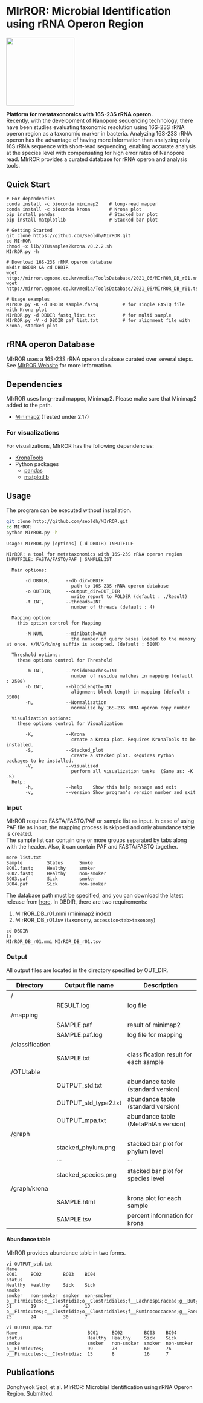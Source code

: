 # MIrROR: Microbial Identification using rRNA Operon Region
<img src="https://user-images.githubusercontent.com/31500750/100863170-817d0800-34d7-11eb-9928-8a19502762d0.png" height="180">

**Platform for metataxonomics with 16S-23S rRNA operon.**</br>
Recently, with the development of Nanopore sequencing technology, there have been studies evaluating taxonomic resolution using 16S-23S rRNA operon region as a taxonomic marker in bacteria. Analyzing 16S-23S rRNA operon has the advantage of having more information than analyzing only 16S rRNA sequence with short-read sequencing, enabling accurate analysis at the species level with compensating for high error rates of Nanopore read. MIrROR provides a curated database for rRNA operon and analysis tools.

## Quick Start

```
# For dependencies
conda install -c bioconda minimap2    # long-read mapper
conda install -c bioconda krona       # Krona plot
pip install pandas                    # Stacked bar plot
pip install matplotlib                # Stacked bar plot

# Getting Started
git clone https://github.com/seoldh/MIrROR.git
cd MIrROR
chmod +x lib/OTUsamples2krona.v0.2.2.sh
MIrROR.py -h

# Download 16S-23S rRNA operon database
mkdir DBDIR && cd DBDIR
wget http://mirror.egnome.co.kr/media/ToolsDatabase/2021_06/MIrROR_DB_r01.mmi
wget http://mirror.egnome.co.kr/media/ToolsDatabase/2021_06/MIrROR_DB_r01.tsv

# Usage examples
MIrROR.py -K -d DBDIR sample.fastq         # for single FASTQ file with Krona plot
MIrROR.py -d DBDIR fastq_list.txt          # for multi sample
MIrROR.py -V -d DBDIR paf_list.txt         # for alignment file with Krona, stacked plot
```

## rRNA operon Database

MIrROR uses a 16S-23S rRNA operon database curated over several steps.</br>
See [MIrROR Website](http://mirror.egnome.co.kr/) for more information.

## Dependencies
MIrROR uses long-read mapper, Minimap2. Please make sure that Minimap2 added to the path.
* [Minimap2](https://github.com/lh3/minimap2) (Tested under 2.17)

### For visualizations
For visualizations, MIrROR has the following dependencies:
* [KronaTools](https://github.com/marbl/Krona)
* Python packages
  + [pandas](https://pandas.pydata.org/)
  + [matplotlib](https://matplotlib.org/) 


## Usage
The program can be executed without installation.
```bash
git clone http://github.com/seoldh/MIrROR.git
cd MIrROR
python MIrROR.py -h
```

```
Usage: MIrROR.py [options] (-d DBDIR) INPUTFILE

MIrROR: a tool for metataxonomics with 16S-23S rRNA operon region
INPUTFILE: FASTA/FASTQ/PAF | SAMPLELIST

  Main options:
 
       -d DBDIR,      --db_dir=DBDIR
                        path to 16S-23S rRNA operon database
       -o OUTDIR,     --output_dir=OUT_DIR
                        write report to FOLDER (default : ./Result)
       -t INT,        --threads=INT
                        number of threads (default : 4)

  Mapping option:
    this option control for Mapping

       -M NUM,        --minibatch=NUM
                        the number of query bases loaded to the memory at once. K/M/G/k/m/g suffix is accepted. (default : 500M)

  Threshold options:
    these options control for Threshold

       -m INT,        --residuemaches=INT
                        number of residue matches in mapping (default : 2500)
       -b INT,        --blocklength=INT
                        alignment block length in mapping (default : 3500)
       -n,            --Normalization
                        normalize by 16S-23S rRNA operon copy number
                        
  Visualization options:
    these options control for Visualization

       -K,            --Krona
                        create a Krona plot. Requires KronaTools to be installed.
       -S,            --Stacked_plot
                        create a stacked plot. Requires Python packages to be installed.
       -V,            --visualized
                        perform all visualization tasks  (Same as: -K -S)
  Help:
       -h,            --help    Show this help message and exit
       -v,            --version Show program's version number and exit

```
### Input

MIrROR requires FASTA/FASTQ/PAF or sample list as input. In case of using PAF file as input, the mapping process is skipped and only abundance table is created.</br>
The sample list can contain one or more groups separated by tabs along with the header. Also, it can contain PAF and FASTA/FASTQ together.
```
more list.txt
Sample         Status      Smoke
BC01.fastq     Healthy     smoker
BC02.fastq     Healthy     non-smoker
BC03.paf       Sick        smoker
BC04.paf       Sick        non-smoker
```
The database path must be specified, and you can download the latest release from [here](http://mirror.egnome.co.kr/). In DBDIR, there are two requirements:
1. MIrROR_DB_r01.mmi (minimap2 index)
2. MIrROR_DB_r01.tsv (taxonomy, `accession<tab>taxonomy`)
```
cd DBDIR
ls
MIrROR_DB_r01.mmi MIrROR_DB_r01.tsv
```


### Output
All output files are located in the directory specified by OUT_DIR.

|Directory|Output file name|Description|
|---|------|---|
|./|||
||RESULT.log|log file|
|./mapping|||
||SAMPLE.paf|result of minimap2|
||SAMPLE.paf.log|log file for mapping|
|./classification||
||SAMPLE.txt|classification result for each sample|
|./OTUtable|||
||OUTPUT_std.txt|abundance table (standard version)|
||OUTPUT_std_type2.txt|abundance table (standard version)|
||OUTPUT_mpa.txt|abundance table (MetaPhlAn version)|
|./graph|||
||stacked_phylum.png|stacked bar plot for phylum level|
||···|···|
||stacked_species.png|stacked bar plot for species level|
|./graph/krona|||
||SAMPLE.html|krona plot for each sample|
||SAMPLE.tsv|percent information for krona|


#### Abundance table
MIrROR provides abundance table in two forms.

```
vi OUTPUT_std.txt
Name                                                                                                                  BC01     BC02        BC03    BC04
status                                                                                                                Healthy  Healthy     Sick    Sick
smoke                                                                                                                 smoker   non-smoker  smoker  non-smoker
p__Firmicutes;c__Clostridia;o__Clostridiales;f__Lachnospiraceae;g__Butyrivibrio;s__Butyrivibrio_fibrisolvens          51       19          49      13
p__Firmicutes;c__Clostridia;o__Clostridiales;f__Ruminococcaceae;g__Faecalibacterium;s__Faecalibacterium_prausnitzii   25       24          30      7

vi OUTPUT_mpa.txt
Name                          BC01     BC02        BC03    BC04
status                        Healthy  Healthy     Sick    Sick
smoke                         smoker   non-smoker  smoker  non-smoker
p__Firmicutes;                99       78          60      76
p__Firmicutes;c__Clostridia;  15       8           16      7
```


## Publications

Donghyeok Seol, et al. MIrROR: Microbial Identification using rRNA Operon Region. Submitted.

